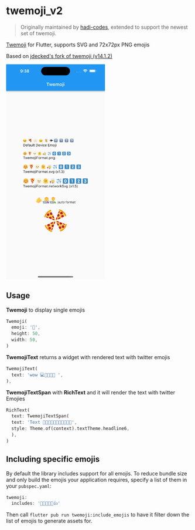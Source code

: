 # twemoji_v2
> Originally maintained by [hadi-codes](https://github.com/hadi-codes), extended to support the newest set of twemoji.

[Twemoji](https://twemoji.twitter.com/) for Flutter, supports SVG and 72x72px PNG emojis

Based on [jdecked's fork of twemoji (v14.1.2)](https://github.com/jdecked/twemoji)

<img src="art/1.png" width=270>

## Usage

**Twemoji** to display single emojis

```dart
Twemoji(
  emoji: '🍕',
  height: 50,
  width: 50,
)
```

**TwemojiText** returns a widget with rendered text with twitter emojis

```dart
TwemojiText(
  text: 'wow 💻👩‍💻👨‍💻 ',
),
```

**TwemojiTextSpan** with **RichText** and it will render the text with twitter Emojies

```dart
RichText(
  text: TwemojiTextSpan(
  text: 'Text 🍕🍔🌭🍿🧂🥓🥨🥐🍞🥞🥞',
  style: Theme.of(context).textTheme.headline6,
  ),
)
```

## Including specific emojis

By default the library includes support for all emojis. To reduce bundle size and only build the emojis your application requires, specify a list of them in your `pubspec.yaml`:

```dart
twemoji:
  includes: '👩‍👩‍👧‍👧👏👍'
```

Then call `flutter pub run twemoji:include_emojis` to have it filter down the list of emojis to generate assets for.

